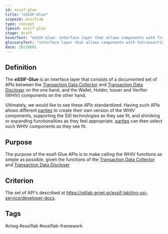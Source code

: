 ```yaml
---
id: essif-glue
title: "eSSIF-Glue"
scopeid: essifLab
type: concept
typeid: essif-glue
stage: draft
hoverText: "eSSIF-Glue: interface layer that allows components with Transaction Data Collector and/or Transaction Data Discloser functionality to use the Wallet, Holder, Issuer and Verifier functionalities."
glossaryText: "interface layer that allows components with %%transaction data collector^transaction-data-collector%% and/or %%transaction data discloser^transaction-data-discloser%% functionality to use the %%wallet^wallet%%, %%holder^holder%%, %%issuer^issuer%% and %%verifier^verifier%% functionalities."
date: 20210601
---
```


## Definition
The **eSSIF-Glue** is an interface layer that consists of a documented set of APIs between the [Transaction Data Collector](transaction-data-collector) and [Transaction Data Discloser](transaction-data-discloser) on the one hand, and the Wallet, Holder, Issuer and Verifier (WHIV) components on the other hand.

 Ultimately, we would like to see these APIs standardized. Having such APIs allows different [parties](party) to create their own version of the WHIV components, supporting the SSI technologies as they see fit, and shrinking or expanding functionalities as they feel appropriate. [parties](party) can then select such WHIV components as they see fit.

## Purpose
The purpose of the essif-Glue APIs is to make calling the WHIV functions as simple as possible, given the functions of the [Transaction Data Collector](transaction-data-collector) and [Transaction Data Discloser](transaction-data-discloser)

## Criterion
The set of API's described at https://gitlab.grnet.gr/essif-lab/tno-ssi-service/developer-docs.

## Tags
#ctwg #essiflab #essiflab-framework